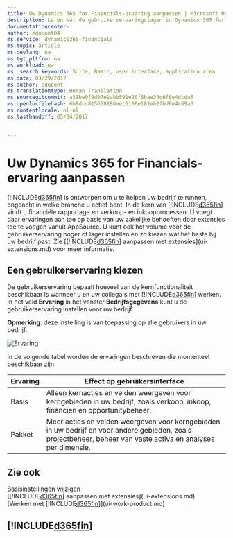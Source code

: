 ```yaml
---
title: Uw Dynamics 365 for Financials-ervaring aanpassen | Microsoft Docs
description: Leren wat de gebruikerservaringslagen in Dynamics 365 for Financials voor u inhouden
documentationcenter: 
author: edupont04
ms.service: dynamics365-financials
ms.topic: article
ms.devlang: na
ms.tgt_pltfrm: na
ms.workload: na
ms. search.keywords: Suite, Basic, user interface, application area
ms.date: 03/29/2017
ms.author: edupont
ms.translationtype: Human Translation
ms.sourcegitcommit: a31be0f9d07e2abb591e26f6bae34c6f6e4dcda6
ms.openlocfilehash: 6b9dcc81565818deec3100e182eb2fbd0e4c69a3
ms.contentlocale: nl-nl
ms.lasthandoff: 05/04/2017


---
```

# <a name="customizing-your-dynamics-365-for-financials-experience"></a>Uw Dynamics 365 for Financials-ervaring aanpassen
[!INCLUDE[d365fin](includes/d365fin_md.md)] is ontworpen om u te helpen uw bedrijf te runnen, ongeacht in welke branche u actief bent. In de kern van [!INCLUDE[d365fin](includes/d365fin_md.md)] vindt u financiële rapportage en verkoop- en inkoopprocessen. U voegt daar ervaringen aan toe op basis van uw zakelijke behoeften door extensies toe te voegen vanuit AppSource. U kunt ook het volume voor de gebruikerservaring hoger of lager instellen en zo kiezen wat het beste bij uw bedrijf past. Zie [[!INCLUDE[d365fin](includes/d365fin_md.md)] aanpassen met extensies](ui-extensions.md) voor meer informatie.

## <a name="choosing-a-user-experience"></a>Een gebruikerservaring kiezen
De gebruikerservaring bepaalt hoeveel van de kernfunctionaliteit beschikbaar is wanneer u en uw collega's met [!INCLUDE[d365fin](includes/d365fin_md.md)] werken. In het veld **Ervaring** in het venster **Bedrijfsgegevens** kunt u de gebruikerservaring instellen voor uw bedrijf.

**Opmerking**: deze instelling is van toepassing op alle gebruikers in uw bedrijf.

![Ervaring](media/ui-experience/experience.gif)

In de volgende tabel worden de ervaringen beschreven die momenteel beschikbaar zijn.

| Ervaring | Effect op gebruikersinterface |
| --- | --- |
| Basis |Alleen kernacties en velden weergeven voor kerngebieden in uw bedrijf, zoals verkoop, inkoop, financiën en opportunitybeheer. |
| Pakket |Meer acties en velden weergeven voor kerngebieden in uw bedrijf en voor andere gebieden, zoals projectbeheer, beheer van vaste activa en analyses per dimensie. |

## <a name="see-also"></a>Zie ook 
[Basisinstellingen wijzigen](ui-change-basic-settings.md)  
[[!INCLUDE[d365fin](includes/d365fin_md.md)] aanpassen met extensies](ui-extensions.md)  
[Werken met [!INCLUDE[d365fin](includes/d365fin_md.md)]](ui-work-product.md)

## [!INCLUDE[d365fin](includes/free_trial_md.md)]
